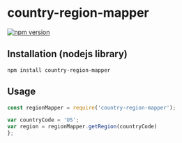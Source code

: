# country-region-mapper

[![npm version](https://img.shields.io/npm/v/country-region-mapper.svg?style=flat-square)](https://www.npmjs.com/package/country-region-mapper)


## Installation (nodejs library)

    npm install country-region-mapper

## Usage

```javascript
const regionMapper = require('country-region-mapper');

var countryCode = 'US';
var region = regionMapper.getRegion(countryCode)
};

```
